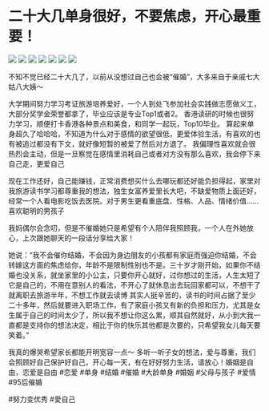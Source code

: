 # 二十大几单身很好，不要焦虑，开心最重要！

![](img/f3ac7f2f-96de-48d6-9ace-24d1451a88e2.jpg)
![](img/bb016a75-41eb-407c-828f-917615ef8fb5.jpg)
![](img/1cf4875e-de7f-4c12-bfe6-4a18a024532f.jpg)
![](img/259b218b-a87a-4215-8ac3-6c769641b7fb.jpg)
![](img/f35bd371-5fa5-468b-b241-bc55f7dfb52d.jpg)
![](img/e45ee0af-2966-404c-b7d1-71475c2c5ee8.jpg)
![](img/f6991b0f-9a4d-4a6c-add6-2335740e7d7a.jpg)

不知不觉已经二十大几了，以前从没想过自己也会被“催婚”，大多来自于亲戚七大姑八大姨～
 
大学期间努力学习考证旅游培养爱好，一个人到处飞参加社会实践做志愿做义工，大部分奖学金荣誉都拿了，毕业应该是专业Top1或者2。
香港读研的时候也很努力学习，顺便打卡香港各种景点和美食，和同学一起玩，Top10毕业。
算起来单身超久了哈哈哈，不知道为什么对于感情的欲望很低，更爱体验生活，有喜欢的也有被追过都没有下文，就好像短暂的被爱了然后对方退了。
我偏理性喜欢就会很热烈会主动，但是一旦察觉在感情里消耗自己或者对方没有那么喜欢，我会停下来自己走，更爱自己
 
现在工作还好，自己能赚钱，正常消费想买什么去哪玩都还好能负担得起，家里对我旅游读书学习都尊重我的想法，独生女富养爱里长大吧，不缺爱物质上面还好，经常一个人看电影吃饭去医院。对于男生更看重底盘、性格、人品、情绪价值……喜欢聪明的男孩子
 
我妈偶尔会念叨，但是不催婚她只是希望有个人陪伴我照顾我，一个人在外她放心，上次跟她聊天的一段话分享给大家！
 
她说：“我不会催你结婚，不会因为身边朋友的小孩都有家庭而强迫你结婚，不会转嫁这方面的焦虑给你，年龄不是限制性别也不是。三十岁才刚开始，如果你不结婚也没关系，就坐家里的小公主，只要你开心就好，过你想过的生活，人生太短了它是自己的，不用在意别人的看法，不开心了就休息出去玩回家都可以，不想干了就离职去旅游半年，不想工作就去读博
其实人挺辛苦的，读书的时间占据了至少二十多年，然后就要进入职场工作，有了家庭小孩又有新的负担和压力，尤其是女生属于自己的时间太少了，所以我不想让你这么累，顺其自然就好，从小到大我一直都是支持你的想法决定，相比于你的快乐其他都是次要的，只希望我女儿每天要笑着。”
 
我真的爆哭希望家长都能开明宽容一点～ 多听一听子女的想法，爱与尊重，我们会照顾好自己保护好自己，开心每一天，有在好好努力生活，请放心！婚姻是自由，恋爱是自由
#恋爱
#单身
#结婚
#催婚
#大龄单身
#婚姻
#父母与孩子
#爱情
#95后催婚
 
#努力变优秀
#愛自己